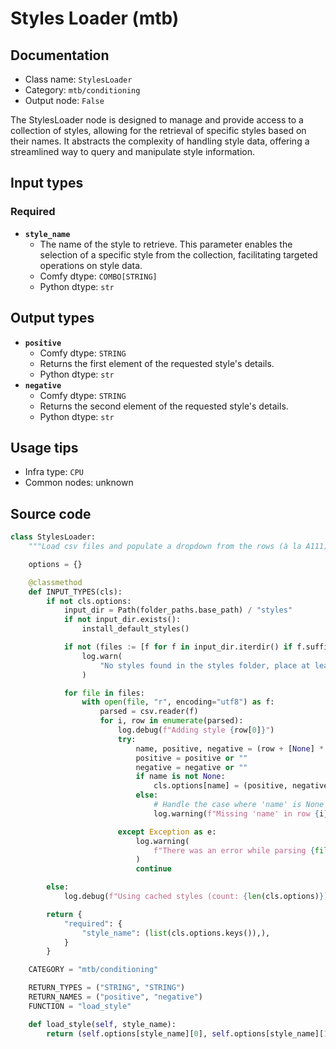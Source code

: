 # Styles Loader (mtb)
## Documentation
- Class name: `StylesLoader`
- Category: `mtb/conditioning`
- Output node: `False`

The StylesLoader node is designed to manage and provide access to a collection of styles, allowing for the retrieval of specific styles based on their names. It abstracts the complexity of handling style data, offering a streamlined way to query and manipulate style information.
## Input types
### Required
- **`style_name`**
    - The name of the style to retrieve. This parameter enables the selection of a specific style from the collection, facilitating targeted operations on style data.
    - Comfy dtype: `COMBO[STRING]`
    - Python dtype: `str`
## Output types
- **`positive`**
    - Comfy dtype: `STRING`
    - Returns the first element of the requested style's details.
    - Python dtype: `str`
- **`negative`**
    - Comfy dtype: `STRING`
    - Returns the second element of the requested style's details.
    - Python dtype: `str`
## Usage tips
- Infra type: `CPU`
- Common nodes: unknown


## Source code
```python
class StylesLoader:
    """Load csv files and populate a dropdown from the rows (à la A111)"""

    options = {}

    @classmethod
    def INPUT_TYPES(cls):
        if not cls.options:
            input_dir = Path(folder_paths.base_path) / "styles"
            if not input_dir.exists():
                install_default_styles()

            if not (files := [f for f in input_dir.iterdir() if f.suffix == ".csv"]):
                log.warn(
                    "No styles found in the styles folder, place at least one csv file in the styles folder at the root of ComfyUI (for instance ComfyUI/styles/mystyle.csv)"
                )

            for file in files:
                with open(file, "r", encoding="utf8") as f:
                    parsed = csv.reader(f)
                    for i, row in enumerate(parsed):
                        log.debug(f"Adding style {row[0]}")
                        try:
                            name, positive, negative = (row + [None] * 3)[:3]
                            positive = positive or ""
                            negative = negative or ""
                            if name is not None:
                                cls.options[name] = (positive, negative)
                            else:
                                # Handle the case where 'name' is None
                                log.warning(f"Missing 'name' in row {i}.")

                        except Exception as e:
                            log.warning(
                                f"There was an error while parsing {file}, make sure it respects A1111 format, i.e 3 columns name, positive, negative:\n{e}"
                            )
                            continue

        else:
            log.debug(f"Using cached styles (count: {len(cls.options)})")

        return {
            "required": {
                "style_name": (list(cls.options.keys()),),
            }
        }

    CATEGORY = "mtb/conditioning"

    RETURN_TYPES = ("STRING", "STRING")
    RETURN_NAMES = ("positive", "negative")
    FUNCTION = "load_style"

    def load_style(self, style_name):
        return (self.options[style_name][0], self.options[style_name][1])

```
